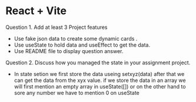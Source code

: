# React + Vite

Question 1. Add at least 3 Project features
     
+ Use fake json data to create some dynamic cards .
+ Use useState to hold data and useEffect to get the data.
+ Use README file to display question answer.

Question 2. Discuss how you managed the state in your assignment project.

+ In state setion we first store the data useing setxyz(data) after that we can get the data from the xyx value. if we store the data in an array we will first mention an empty array in useState([]) or on the other hand to sore any number we have to mention 0 on useState

